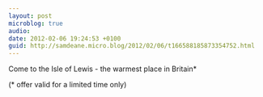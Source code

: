 ```yaml
---
layout: post
microblog: true
audio: 
date: 2012-02-06 19:24:53 +0100
guid: http://samdeane.micro.blog/2012/02/06/t166588185873354752.html
---
```

Come to the Isle of Lewis - the warmest place in Britain*

(* offer valid for a limited time only)
